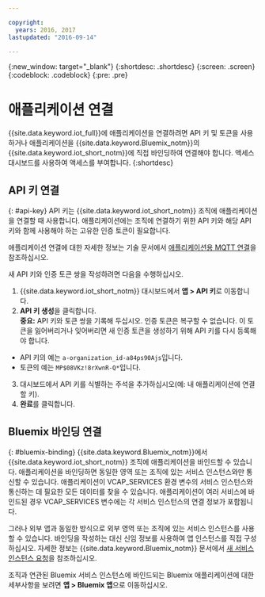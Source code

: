 ```yaml
---

copyright:
  years: 2016, 2017
lastupdated: "2016-09-14"

---
```


{:new_window: target="\_blank"}
{:shortdesc: .shortdesc}
{:screen: .screen}
{:codeblock: .codeblock}
{:pre: .pre}

# 애플리케이션 연결

{{site.data.keyword.iot_full}}에 애플리케이션을 연결하려면 API 키 및 토큰을 사용하거나 애플리케이션을 {{site.data.keyword.Bluemix_notm}}의 {{site.data.keyword.iot_short_notm}}에 직접 바인딩하여 연결해야 합니다. 액세스 대시보드를 사용하여 액세스를 부여합니다.
{:shortdesc}

## API 키 연결
{: #api-key}
API 키는 {{site.data.keyword.iot_short_notm}} 조직에 애플리케이션을 연결할 때 사용합니다. 애플리케이션에는 조직에 연결하기 위한 API 키와 해당 API 키와 함께 사용해야 하는 고유한 인증 토큰이 필요합니다.  

애플리케이션 연결에 대한 자세한 정보는 기술 문서에서 [애플리케이션용 MQTT 연결](https://docs.internetofthings.ibmcloud.com/applications/mqtt.html)을 참조하십시오.

새 API 키와 인증 토큰 쌍을 작성하려면 다음을 수행하십시오.  
1.	{{site.data.keyword.iot_short_notm}} 대시보드에서 **앱 > API 키**로 이동합니다.  
2.	**API 키 생성**을 클릭합니다.  
**중요:** API 키와 토큰 쌍을 기록해 두십시오. 인증 토큰은 복구할 수 없습니다. 이 토큰을 잃어버리거나 잊어버리면 새 인증 토큰을 생성하기 위해 API 키를 다시 등록해야 합니다.
 - API 키의 예는 `a-organization_id-a84ps90Ajs`입니다.  
 - 토큰의 예는 `MP$08VKz!8rXwnR-Q*`입니다.  
3.	대시보드에서 API 키를 식별하는 주석을 추가하십시오(예: 내 애플리케이션에 연결할 키).
4.	**완료**를 클릭합니다.



## Bluemix 바인딩 연결
{: #bluemix-binding}
{{site.data.keyword.Bluemix_notm}}에서 {{site.data.keyword.iot_short_notm}} 조직에 애플리케이션을 바인드할 수 있습니다. 애플리케이션을 바인딩하면 동일한 영역 또는 조직에 있는 서비스 인스턴스와만 통신할 수 있습니다. 애플리케이션이 VCAP_SERVICES 환경 변수의 서비스 인스턴스와 통신하는 데 필요한 모든 데이터를 찾을 수 있습니다. 애플리케이션이 여러 서비스에 바인드된 경우 VCAP_SERVICES 변수에는 각 서비스 인스턴스의 연결 정보가 포함됩니다.  

그러나 외부 앱과 동일한 방식으로 외부 영역 또는 조직에 있는 서비스 인스턴스를 사용할 수 있습니다. 바인딩을 작성하는 대신 신임 정보를 사용하여 앱 인스턴스를 직접 구성하십시오. 자세한 정보는 {{site.data.keyword.Bluemix_notm}} 문서에서 [새 서비스 인스턴스 요청](https://console.{DomainName}/docs/services/reqnsi.html#req_instance)을 참조하십시오.

조직과 연관된 Bluemix 서비스 인스턴스에 바인드되는 Bluemix 애플리케이션에 대한 세부사항을 보려면 **앱 > Bluemix 앱**으로 이동하십시오.  
